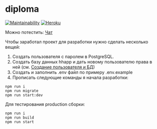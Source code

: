 # diploma
[![Maintainability](https://api.codeclimate.com/v1/badges/acd3800709a40dd679e6/maintainability)](https://codeclimate.com/github/Barrierok/diploma/maintainability) [![Heroku](https://heroku-badge.herokuapp.com/?app=hhdiploma)](https://heroku-badge.herokuapp.com/projects.html)

Можно потестить: [Чат](https://hhdiploma.herokuapp.com/chat)

Чтобы заработал проект для разработки нужно сделать несколько вещей:

1. Создать пользователя с паролем в PostgreSQL.
2. Создать базу данных hhapp и дать новому пользователю права в ней (см. [Создание пользователя и БД](https://medium.com/coding-blocks/creating-user-database-and-adding-access-on-postgresql-8bfcd2f4a91e))
3. Создать и заполнить .env файл по примеру .env.example
4. Прописать следующие команды я начала разработки:

```
npm run i
npm run migrate
npm run start:dev
```

Для тестирования production сборки:
```
npm run i
npm run build
npm run start
```

